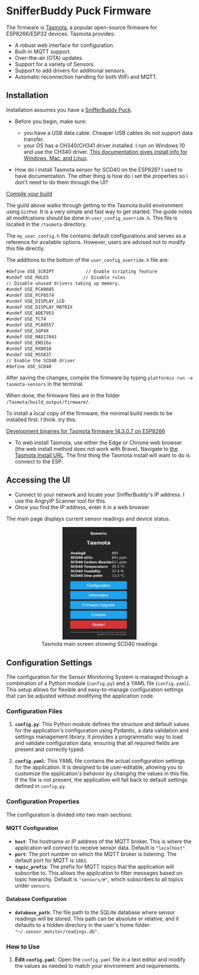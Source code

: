 # SnifferBuddy Puck Firmware
The firmware is [Tasmota](https://tasmota.github.io/docs/), a popular open-source firmware for ESP8266/ESP32 devices. Tasmota provides:
- A robust web interface for configuration.
- Built-in MQTT support.
- Over-the-air (OTA) updates.
- Support for a variety of Sensors.
- Support to add drivers for additional sensors.
- Automatic reconnection handling for both WiFi and MQTT.
## Installation
Installation assumes you have a [SnifferBuddy Puck](snifferbuddy_puck.md).
- Before you begin, make sure:
    - you have a USB data cable.  Cheaper USB cables do not support data transfer.
    - your OS has a CH340/CH341 driver installed.  I run on Windows 10 and use the CH340 driver. [This documentation gives install info for Windows, Mac, and Linux](https://sparks.gogo.co.nz/ch340.html).

- How do i install Tasmota sensor for SCD40 on the ESP826? I used to have documentation.  The other thing is how do i set the properties so i don't need to do them through the UI?

[Compile your build](https://tasmota.github.io/docs/Compile-your-build/)

The guild above walks through getting to the Tasmota build environment using `GitPod`.  It is a very simple and fast way to get started.  The guide notes all modifcations should be done in `user_config_override.h`. This file is located in the `/tasmota` directory.

The `my_user_config.h` file contains default configurations and serves as a reference for available options. However, users are advised not to modify this file directly.

The additions to the bottom of the `user_config_override.h` file are:
```
#define USE_SCRIPT            // Enable scripting feature
#undef USE_RULES             // Disable rules
// Disable unused drivers taking up memory.
#undef USE_PCA9685
#undef USE_PCF8574
#undef USE_DISPLAY_LCD
#undef USE_DISPLAY_MATRIX
#undef USE_ADE7953
#undef USE_TC74
#undef USE_PCA9557
#undef USE_SGP4X
#undef USE_MAX17043
#undef USE_ENS16x
#undef USE_RX8010
#undef USE_MS5837
// Enable the SCD40 driver
#define USE_SCD40
```
After saving the changes, compile the firmware by typing `platformio run -e tasmota-sensors` in the terminal.

When done, the firmware files are in the folder `/Tasmota/build_output/firmware/`.

To install a local copy of the firmware, the minimal build needs to be installed first. I think. try this.

[Development binaries for Tasmota firmware 14.3.0.7 on ESP8266](https://ota.tasmota.com/tasmota/)

- To web install Tasmota, use either the Edge or Chrome web browser (the web install method does not work with Brave). Navigate to [the Tasmota Install URL](https://tasmota.github.io/install/). The first thing the Tasmota install will want to do is connect to the ESP.

## Accessing the UI
- Connect to your network and locate your SnifferBuddy's IP address. I use the AngryIP Scanner tool for this.
- Once you find the IP address, enter it in a web browser

The main page displays current sensor readings and device status.
<figure style="text-align: center; margin: auto;">
    <img src="images/Tasmota_main_screen.jpg" width="200" alt="Image of Tasmota's main screen showing SCD40 readings.">
    <figcaption style="text-align: center">Tasmota main screen showing SCD40 readings</figcaption>
</figure>

## Configuration Settings

The configuration for the Sensor Monitoring System is managed through a combination of a Python module (`config.py`) and a YAML file (`config.yaml`). This setup allows for flexible and easy-to-manage configuration settings that can be adjusted without modifying the application code.

### Configuration Files

1. **`config.py`**: This Python module defines the structure and default values for the application's configuration using Pydantic, a data validation and settings management library. It provides a programmatic way to load and validate configuration data, ensuring that all required fields are present and correctly typed.


2. **`config.yaml`**: This YAML file contains the actual configuration settings for the application. It is designed to be user-editable, allowing you to customize the application's behavior by changing the values in this file. If the file is not present, the application will fall back to default settings defined in `config.py`.

### Configuration Properties

The configuration is divided into two main sections:

#### MQTT Configuration

- **`host`**: The hostname or IP address of the MQTT broker. This is where the application will connect to receive sensor data. Default is `"localhost"`.
- **`port`**: The port number on which the MQTT broker is listening. The default port for MQTT is `1883`.
- **`topic_prefix`**: The prefix for MQTT topics that the application will subscribe to. This allows the application to filter messages based on topic hierarchy. Default is `"sensors/#"`, which subscribes to all topics under `sensors`.
#### Database Configuration
- **`database_path`**: The file path to the SQLite database where sensor readings will be stored. This path can be absolute or relative, and it defaults to a hidden directory in the user's home folder: `"~/.sensor_monitor/readings.db"`.
### How to Use
1. **Edit `config.yaml`**: Open the `config.yaml` file in a text editor and modify the values as needed to match your environment and requirements.